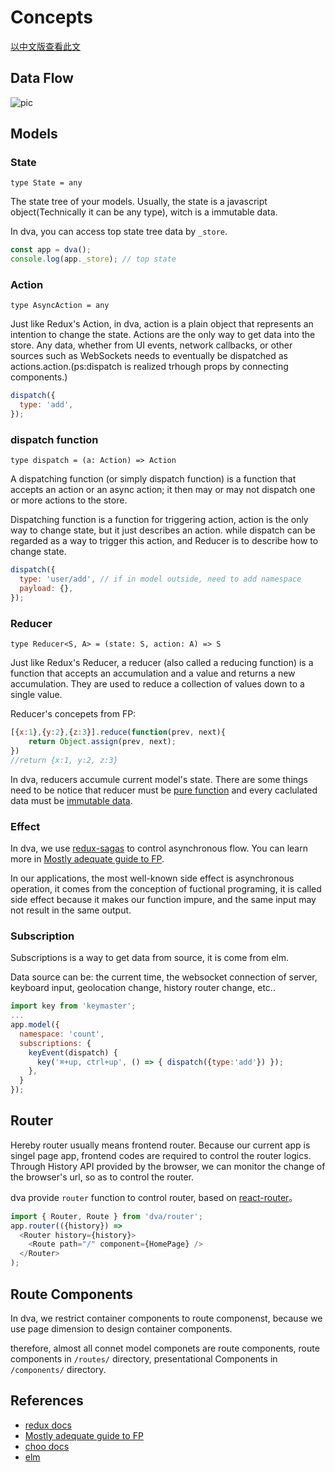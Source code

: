 # Concepts

[以中文版查看此文](../zh-cn/concepts.md)

## Data Flow

![pic](https://camo.githubusercontent.com/c826ff066ed438e2689154e81ff5961ab0b9befe/68747470733a2f2f7a6f732e616c697061796f626a656374732e636f6d2f726d73706f7274616c2f505072657245414b62496f445a59722e706e67)

## Models

### State

`type State = any`

The state tree of your models. Usually, the state is a javascript object(Technically it can be any type), witch is a immutable data.

In dva, you can access top state tree data by `_store`.

```javascript
const app = dva();
console.log(app._store); // top state
```

### Action

`type AsyncAction = any`

Just like Redux's Action, in dva, action is a plain object that represents an intention to change the state. Actions are the only way to get data into the store. Any data, whether from UI events, network callbacks, or other sources such as WebSockets needs to eventually be dispatched as actions.action.(ps:dispatch  is realized trhough props by connecting components.) 

```javascript
dispatch({
  type: 'add',
});
```

### dispatch function

`type dispatch = (a: Action) => Action`

A dispatching function (or simply dispatch function) is a function that accepts an action or an async action; it then may or may not dispatch one or more actions to the store.

Dispatching function is a function for triggering action, action is the only way to change state, but it just describes an action. while dispatch can be regarded as a way to trigger this action, and Reducer is to describe how to change state. 

```javascript
dispatch({
  type: 'user/add', // if in model outside, need to add namespace
  payload: {},
});
```

### Reducer

`type Reducer<S, A> = (state: S, action: A) => S`

Just like Redux's Reducer, a reducer (also called a reducing function) is a function that accepts an accumulation and a value and returns a new accumulation. They are used to reduce a collection of values down to a single value.

Reducer's concepets from FP:

```javascript
[{x:1},{y:2},{z:3}].reduce(function(prev, next){ 
    return Object.assign(prev, next); 
})
//return {x:1, y:2, z:3}
```

In dva, reducers accumule current model's state. There are some things need to be notice that reducer must be [pure function](https://github.com/MostlyAdequate/mostly-adequate-guide/blob/master/ch3.md) and every caclulated data must be [immutable data](https://github.com/MostlyAdequate/mostly-adequate-guide/blob/master/ch3.md#reasonable).

### Effect

In dva, we use [redux-sagas](http://yelouafi.github.io/redux-saga/) to control asynchronous flow. 
You can learn more in [Mostly adequate guide to FP](https://github.com/MostlyAdequate/mostly-adequate-guide).

In our applications, the most well-known side effect is asynchronous operation, it comes from the conception of fuctional programing, it is called side effect because it makes our function impure, and the same input may not result in the same output.

### Subscription

Subscriptions is a way to get data from source, it is come from elm.

Data source can be: the current time, the websocket connection of server, keyboard input, geolocation change, history router change, etc..

```javascript
import key from 'keymaster';
...
app.model({
  namespace: 'count',
  subscriptions: {
    keyEvent(dispatch) {
      key('⌘+up, ctrl+up', () => { dispatch({type:'add'}) });
    },
  }
});
```

## Router

Hereby router usually means frontend router. Because our current app is singel page app, frontend codes are required to control the router logics. Through History API provided by the browser, we can monitor the change of the browser's url, so as to control the router.

dva provide `router` function to control router, based on [react-router](https://github.com/reactjs/react-router)。

```javascript
import { Router, Route } from 'dva/router';
app.router(({history}) =>
  <Router history={history}>
    <Route path="/" component={HomePage} />
  </Router>
);
```

## Route Components

In dva, we restrict container components to route componenst, because we use page dimension to design container components.

therefore, almost all connet model componets are route components, route components in `/routes/` directory, presentational Components in `/components/` directory.

## References
- [redux docs](http://redux.js.org/docs/Glossary.html)
- [Mostly adequate guide to FP](https://github.com/MostlyAdequate/mostly-adequate-guide)
- [choo docs](https://github.com/yoshuawuyts/choo)
- [elm](http://elm-lang.org/blog/farewell-to-frp)

